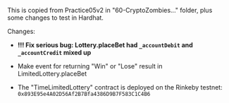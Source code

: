 This is copied from Practice05v2 in "60-CryptoZombies..." folder, plus some changes to test in Hardhat.

Changes:

- **!!! Fix serious bug: Lottery.placeBet had `_accountDebit` and `_accountCredit` mixed up**

- Make event for returning "Win" or "Lose" result in LimitedLottery.placeBet

- The "TimeLimitedLottery" contract is deployed on the Rinkeby testnet: `0x893E95e4A02D56Af2B7Bfa4386D9B7F583C1C4B6`
